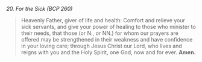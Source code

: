 _20. For the Sick (BCP 260)_
> Heavenly Father, giver of life and health: Comfort and relieve your sick servants, and give your power of healing to those who minister to their needs, that those (or N., or NN.) for whom our prayers are offered may be strengthened in their weakness and have confidence in your loving care; through Jesus Christ our Lord, who lives and reigns with you and the Holy Spirit, one God, now and for ever. **Amen.**
